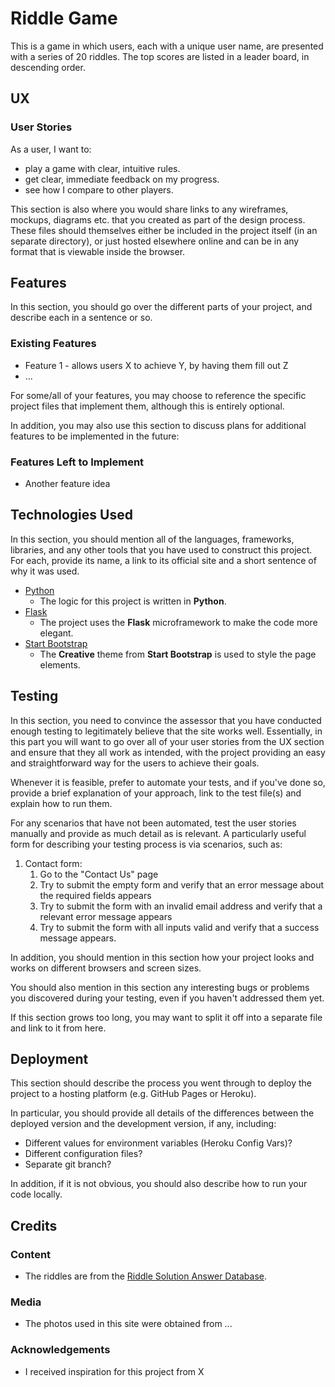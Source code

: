 # Riddle Game

This is a game in which users, each with a unique user name, are presented with a series of 20 riddles. The top scores are listed in a leader board, in descending order.
 
## UX
 
### User Stories
As a user, I want to:
- play a game with clear, intuitive rules.
- get clear, immediate feedback on my progress.
- see how I compare to other players.

This section is also where you would share links to any wireframes, mockups, diagrams etc. that you created as part of the design process. These files should themselves either be included in the project itself (in an separate directory), or just hosted elsewhere online and can be in any format that is viewable inside the browser.

## Features

In this section, you should go over the different parts of your project, and describe each in a sentence or so.
 
### Existing Features
- Feature 1 - allows users X to achieve Y, by having them fill out Z
- ...

For some/all of your features, you may choose to reference the specific project files that implement them, although this is entirely optional.

In addition, you may also use this section to discuss plans for additional features to be implemented in the future:

### Features Left to Implement
- Another feature idea

## Technologies Used

In this section, you should mention all of the languages, frameworks, libraries, and any other tools that you have used to construct this project. For each, provide its name, a link to its official site and a short sentence of why it was used.

- [Python](https://www.python.org/)
    - The logic for this project is written in **Python**.
- [Flask](http://flask.pocoo.org/)
    - The project uses the **Flask** microframework to make the code more elegant. 
- [Start Bootstrap](https://startbootstrap.com/)
    - The **Creative** theme from **Start Bootstrap** is used to style the page elements. 


## Testing

In this section, you need to convince the assessor that you have conducted enough testing to legitimately believe that the site works well. Essentially, in this part you will want to go over all of your user stories from the UX section and ensure that they all work as intended, with the project providing an easy and straightforward way for the users to achieve their goals.

Whenever it is feasible, prefer to automate your tests, and if you've done so, provide a brief explanation of your approach, link to the test file(s) and explain how to run them.

For any scenarios that have not been automated, test the user stories manually and provide as much detail as is relevant. A particularly useful form for describing your testing process is via scenarios, such as:

1. Contact form:
    1. Go to the "Contact Us" page
    2. Try to submit the empty form and verify that an error message about the required fields appears
    3. Try to submit the form with an invalid email address and verify that a relevant error message appears
    4. Try to submit the form with all inputs valid and verify that a success message appears.

In addition, you should mention in this section how your project looks and works on different browsers and screen sizes.

You should also mention in this section any interesting bugs or problems you discovered during your testing, even if you haven't addressed them yet.

If this section grows too long, you may want to split it off into a separate file and link to it from here.

## Deployment

This section should describe the process you went through to deploy the project to a hosting platform (e.g. GitHub Pages or Heroku).

In particular, you should provide all details of the differences between the deployed version and the development version, if any, including:
- Different values for environment variables (Heroku Config Vars)?
- Different configuration files?
- Separate git branch?

In addition, if it is not obvious, you should also describe how to run your code locally.


## Credits

### Content
- The riddles are from the [Riddle Solution Answer Database](https://riddle.solutions/).

### Media
- The photos used in this site were obtained from ...

### Acknowledgements

- I received inspiration for this project from X

